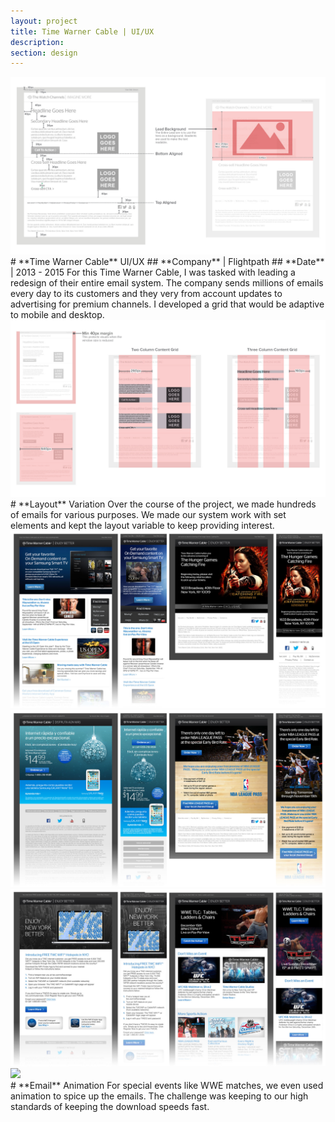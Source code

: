 ```yaml
---
layout: project
title: Time Warner Cable | UI/UX
description:
section: design
---
```


<div class="order-flip">
<div class="two-thirds-tile"><a class="max" rel="group" href="grid-2.jpg" ><img src="grid-2.jpg" alt=" "/></a></div>
<div class="third-text" markdown="1">
# **Time Warner Cable** UI/UX
## **Company** | Flightpath
## **Date** |  2013 - 2015
For this Time Warner Cable, I was tasked with leading a redesign of their entire email system. The company sends millions of emails every day to its customers and they very from account updates to advertising for premium channels. I developed a grid that would be adaptive to mobile and desktop.
<div class="full-tile"><a class="max" rel="group" href="grid-1.jpg" ><img src="grid-1.jpg" alt=" "/></a></div>
</div>
</div>

<div class="half-text" markdown="1">
# **Layout** Variation
Over the course of the project, we made hundreds of emails for various purposes. We made our system work with set elements and kept the layout variable to keep providing interest.
</div>
<div class="half-tile"><a class="max" rel="group" href="emails-1.jpg" ><img src="emails-1.jpg" alt=" "/></a></div>

<div class="half-tile"><a class="max" rel="group" href="emails-2.jpg" ><img src="emails-2.jpg" alt=" "/></a></div>
<div class="half-tile"><a class="max" rel="group" href="emails-3.jpg" ><img src="emails-3.jpg" alt=" "/></a></div>

<div class="order-flip">
<div class="half-tile"><a class="max" rel="group" href="wwe.gif" ><img src="wwe.gif" alt=" "/></a></div>
<div class="half-text" markdown="1">
# **Email** Animation
For special events like WWE matches, we even used animation to spice up the emails. The challenge was keeping to our high standards of keeping the download speeds fast.
</div>
</div>
